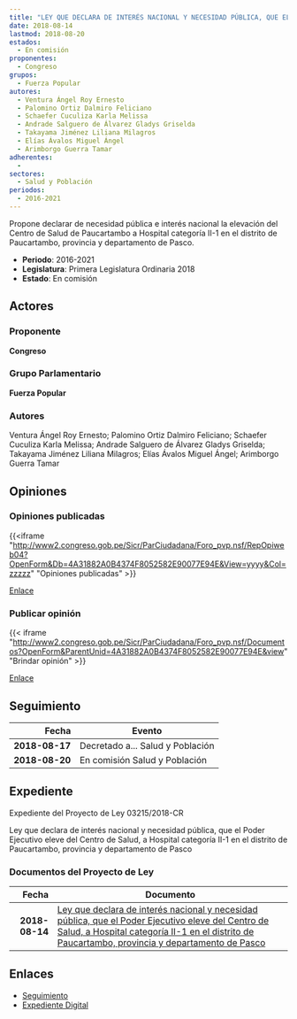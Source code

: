 ```yaml
---
title: "LEY QUE DECLARA DE INTERÉS NACIONAL Y NECESIDAD PÚBLICA, QUE EL PODER EJECUTIVO ELEVE DEL CENTRO DE SALUD, A HOSPITAL CATEGORÍA II-1 EN EL DISTRITO DE PAUCARTAMBO, PROVINCIA Y DEPARTAMENTO DE PASCO"
date: 2018-08-14
lastmod: 2018-08-20
estados: 
  - En comisión
proponentes: 
  - Congreso
grupos: 
  - Fuerza Popular
autores: 
  - Ventura Ángel Roy Ernesto
  - Palomino Ortiz Dalmiro Feliciano
  - Schaefer Cuculiza Karla Melissa
  - Andrade Salguero de Álvarez Gladys Griselda
  - Takayama Jiménez Liliana Milagros
  - Elías Ávalos Miguel Ángel
  - Arimborgo Guerra Tamar
adherentes: 
  - 
sectores: 
  - Salud y Población
periodos: 
  - 2016-2021
---
```


Propone declarar de necesidad pública e interés nacional la elevación del Centro de Salud de Paucartambo a Hospital categoría II-1 en el distrito de Paucartambo, provincia y departamento de Pasco.

- **Periodo**: 2016-2021
- **Legislatura**: Primera Legislatura Ordinaria 2018
- **Estado**: En comisión

## Actores

### Proponente

**Congreso**

### Grupo Parlamentario

**Fuerza Popular**

### Autores

Ventura Ángel Roy Ernesto; Palomino Ortiz Dalmiro Feliciano; Schaefer Cuculiza Karla Melissa; Andrade Salguero de Álvarez Gladys Griselda; Takayama Jiménez Liliana Milagros; Elías Ávalos Miguel Ángel; Arimborgo Guerra Tamar


## Opiniones

### Opiniones publicadas

{{<iframe "http://www2.congreso.gob.pe/Sicr/ParCiudadana/Foro_pvp.nsf/RepOpiweb04?OpenForm&Db=4A31882A0B4374F8052582E90077E94E&View=yyyy&Col=zzzzz" "Opiniones publicadas" >}}

[Enlace](http://www2.congreso.gob.pe/Sicr/ParCiudadana/Foro_pvp.nsf/RepOpiweb04?OpenForm&Db=4A31882A0B4374F8052582E90077E94E&View=yyyy&Col=zzzzz)
### Publicar opinión

{{< iframe "http://www2.congreso.gob.pe/Sicr/ParCiudadana/Foro_pvp.nsf/Documentos?OpenForm&ParentUnid=4A31882A0B4374F8052582E90077E94E&view" "Brindar opinión" >}}

[Enlace](http://www2.congreso.gob.pe/Sicr/ParCiudadana/Foro_pvp.nsf/Documentos?OpenForm&ParentUnid=4A31882A0B4374F8052582E90077E94E&view)

## Seguimiento

| Fecha | Evento |
|------:|--------|
| **2018-08-17** | Decretado a... Salud y Población|
| **2018-08-20** | En comisión Salud y Población|


## Expediente

Expediente del Proyecto de Ley 03215/2018-CR

Ley que declara de interés nacional y necesidad pública, que el Poder Ejecutivo eleve del Centro de Salud, a Hospital categoría II-1 en el distrito de Paucartambo, provincia y departamento de Pasco


### Documentos del Proyecto de Ley

| Fecha | Documento |
|------:|--------|
| **2018-08-14** | [Ley que declara de interés nacional y necesidad pública, que el Poder Ejecutivo eleve del Centro de Salud, a Hospital categoría II-1 en el distrito de Paucartambo, provincia y departamento de Pasco](http://www.leyes.congreso.gob.pe/Documentos/2016_2021/Proyectos_de_Ley_y_de_Resoluciones_Legislativas/PL0321520180814..pdf) |

## Enlaces 

- [Seguimiento](http://www2.congreso.gob.pe/Sicr/TraDocEstProc/CLProLey2016.nsf/f7fff46988ca05b1052578e100829cc7/790f0bb59dcb049a052582e900766773?OpenDocument)
- [Expediente Digital](http://www2.congreso.gob.pe/Sicr/TraDocEstProc/CLProLey2016.nsf/f7fff46988ca05b1052578e100829cc7/790f0bb59dcb049a052582e900766773?OpenDocument&Click=05257FB7005EB655.eb71d0cf91d8294e05256cdf006b5706/$Body/0.1C6C)
